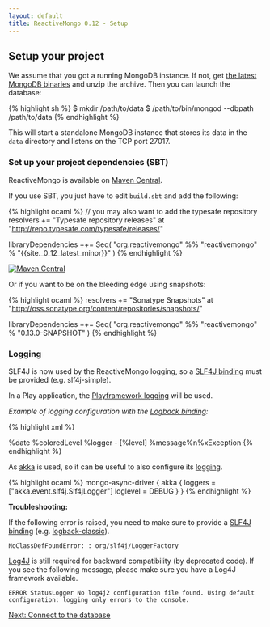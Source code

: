 ```yaml
---
layout: default
title: ReactiveMongo 0.12 - Setup
---
```


## Setup your project

We assume that you got a running MongoDB instance. If not, get [the latest MongoDB binaries](http://www.mongodb.org/downloads) and unzip the archive. Then you can launch the database:

{% highlight sh %}
$ mkdir /path/to/data
$ /path/to/bin/mongod --dbpath /path/to/data
{% endhighlight %}

This will start a standalone MongoDB instance that stores its data in the ```data``` directory and listens on the TCP port 27017.

### Set up your project dependencies (SBT)

ReactiveMongo is available on [Maven Central](http://search.maven.org/#browse%7C1306790).

If you use SBT, you just have to edit `build.sbt` and add the following:

{% highlight ocaml %}
// you may also want to add the typesafe repository
resolvers += "Typesafe repository releases" at "http://repo.typesafe.com/typesafe/releases/"

libraryDependencies ++= Seq(
  "org.reactivemongo" %% "reactivemongo" % "{{site._0_12_latest_minor}}"
)
{% endhighlight %}

[![Maven Central](https://maven-badges.herokuapp.com/maven-central/org.reactivemongo/reactivemongo_2.12/badge.svg)](https://maven-badges.herokuapp.com/maven-central/org.reactivemongo/reactivemongo_2.12/)

Or if you want to be on the bleeding edge using snapshots:

{% highlight ocaml %}
resolvers += "Sonatype Snapshots" at "http://oss.sonatype.org/content/repositories/snapshots/"

libraryDependencies ++= Seq(
  "org.reactivemongo" %% "reactivemongo" % "0.13.0-SNAPSHOT"
)
{% endhighlight %}

### Logging

SLF4J is now used by the ReactiveMongo logging, so a [SLF4J binding](http://www.slf4j.org/manual.html#swapping) must be provided (e.g. slf4j-simple).

In a Play application, the [Playframework logging](https://www.playframework.com/documentation/latest/ScalaLogging) will be used.

*Example of logging configuration with the [Logback binding](http://logback.qos.ch):*

{% highlight xml %}
<configuration>
  <conversionRule conversionWord="coloredLevel"
    converterClass="play.api.Logger$ColoredLevel" />

  <appender name="STDOUT" class="ch.qos.logback.core.ConsoleAppender">
    <encoder>
      <pattern>%date %coloredLevel %logger - [%level] %message%n%xException</pattern>
    </encoder>
  </appender>

  <logger name="reactivemongo" level="WARN" />

  <root level="WARN">
    <appender-ref ref="STDOUT" />
  </root>
</configuration>
{% endhighlight %}

As [akka](http://akka.io) is used, so it can be useful to also configure its [logging](http://doc.akka.io/docs/akka/2.4.7/scala/logging.html).

{% highlight ocaml %}
mongo-async-driver {
  akka {
    loggers = ["akka.event.slf4j.Slf4jLogger"]
    loglevel = DEBUG
  }
}
{% endhighlight %}

**Troubleshooting:**

If the following error is raised, you need to make sure to provide a [SLF4J binding](http://www.slf4j.org/manual.html#swapping) (e.g. [logback-classic](http://logback.qos.ch/)).

    NoClassDefFoundError: : org/slf4j/LoggerFactory

[Log4J](http://logging.apache.org/log4j/2.x/) is still required for backward compatibility (by deprecated code). If you see the following message, please make sure you have a Log4J framework available.

    ERROR StatusLogger No log4j2 configuration file found. Using default configuration: logging only errors to the console.

[Next: Connect to the database](./connect-database.html)